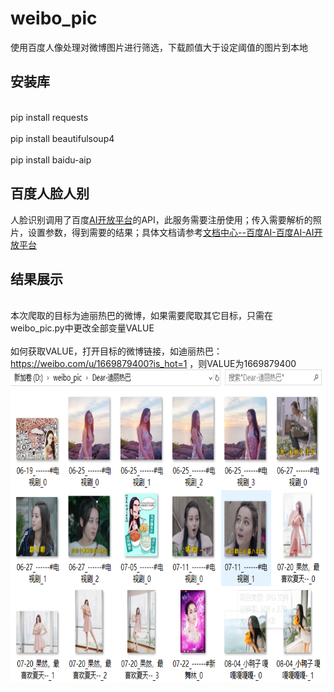 weibo_pic
===
使用百度人像处理对微博图片进行筛选，下载颜值大于设定阈值的图片到本地
## 安装库
<br>pip install requests</br>
<br>pip install beautifulsoup4</br>
<br>pip install baidu-aip</br>
## 百度人脸人别
人脸识别调用了百度[AI开放平台](http://ai.baidu.com/)的API，此服务需要注册使用；传入需要解析的照片，设置参数，得到需要的结果；具体文档请参考[文档中心--百度AI-百度AI-AI开放平台](http://ai.baidu.com/docs#/Face-Detect/top)
## 结果展示
<br>本次爬取的目标为迪丽热巴的微博，如果需要爬取其它目标，只需在weibo_pic.py中更改全部变量VALUE</br>
<br>如何获取VALUE，打开目标的微博链接，如迪丽热巴：https://weibo.com/u/1669879400?is_hot=1 ，则VALUE为1669879400</br>
<img src="https://github.com/ZZShi/weibo_pic/blob/master/result.png" width="800" height="500" alt="图片加载失败"/>
